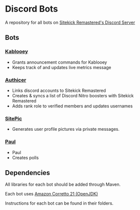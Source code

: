 # Discord Bots
A repository for all bots on [Sitekick Remastered's Discord Server](https://discord.com/invite/eKR2FKP)

## Bots

### [Kablooey](https://github.com/SitekickRemastered/Discord-Bots/tree/main/Kablooey)
- Grants announcement commands for Kablooey
- Keeps track of and updates live metrics message

### [Authicer](https://github.com/SitekickRemastered/Discord-Bots/tree/main/Authicer)
- Links discord accounts to Sitekick Remastered
- Creates & syncs a list of Discord Nitro boosters with Sitekick Remastered
- Adds rank role to verified members and updates usernames

### [SitePic](https://github.com/SitekickRemastered/Discord-Bots/tree/main/SitePic)
- Generates user profile pictures via private messages.

### [Paul](https://github.com/SitekickRemastered/Discord-Bots/tree/main/Paul)
- Paul
- Creates polls

## Dependencies

All libraries for each bot should be added through Maven.

Each bot uses [Amazon Corretto 21 (OpenJDK)](https://corretto.aws/downloads/latest/amazon-corretto-21-x64-windows-jdk.msi)

Instructions for each bot can be found in their folders.
